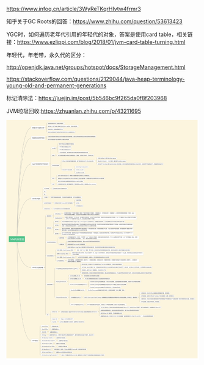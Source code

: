 <https://www.infoq.cn/article/3WyReTKqrHIvtw4frmr3>

知乎关于GC Roots的回答：<https://www.zhihu.com/question/53613423>



YGC时，如何遍历老年代引用的年轻代的对象，答案是使用card table，相关链接：<https://www.ezlippi.com/blog/2018/01/jvm-card-table-turning.html>



年轻代，年老带，永久代的区分：

<http://openjdk.java.net/groups/hotspot/docs/StorageManagement.html>

<https://stackoverflow.com/questions/2129044/java-heap-terminology-young-old-and-permanent-generations>



标记清除法：<https://juejin.im/post/5b546bc9f265da0f8f203968>

JVM垃圾回收:<https://zhuanlan.zhihu.com/p/43211695>



![The Java Memory Model From a Logic Perspective](../image/jvm内存管理总体概览图.png)